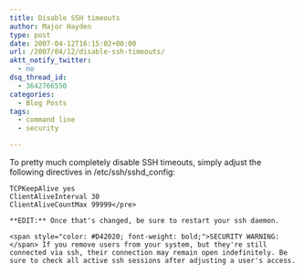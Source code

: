 ```yaml
---
title: Disable SSH timeouts
author: Major Hayden
type: post
date: 2007-04-12T16:15:02+00:00
url: /2007/04/12/disable-ssh-timeouts/
aktt_notify_twitter:
  - no
dsq_thread_id:
  - 3642766550
categories:
  - Blog Posts
tags:
  - command line
  - security

---
```

To pretty much completely disable SSH timeouts, simply adjust the following directives in /etc/ssh/sshd_config:

```
TCPKeepAlive yes
ClientAliveInterval 30
ClientAliveCountMax 99999</pre>

**EDIT:** Once that's changed, be sure to restart your ssh daemon.

<span style="color: #D42020; font-weight: bold;">SECURITY WARNING:</span> If you remove users from your system, but they're still connected via ssh, their connection may remain open indefinitely. Be sure to check all active ssh sessions after adjusting a user's access.
